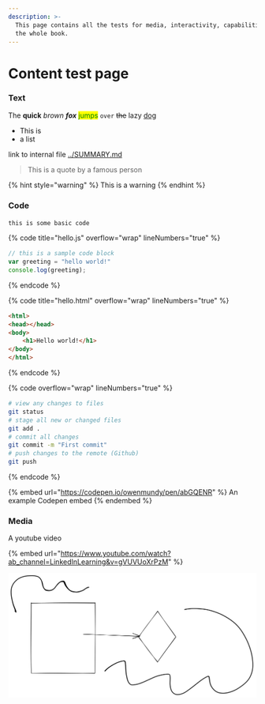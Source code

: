 ```yaml
---
description: >-
  This page contains all the tests for media, interactivity, capabilities for
  the whole book.
---
```


# Content test page

### Text

The **quick** _brown_ _**fox**_ <mark style="color:green;">jumps</mark> `over` ~~the~~ lazy [dog](https://en.wikipedia.org/wiki/The\_quick\_brown\_fox\_jumps\_over\_the\_lazy\_dog)

* This is
* a list

link to internal file [../SUMMARY.md](../SUMMARY.md)

> This is a quote by a famous person

{% hint style="warning" %}
This is a warning
{% endhint %}

### Code

`this is some basic code`

{% code title="hello.js" overflow="wrap" lineNumbers="true" %}
```javascript
// this is a sample code block
var greeting = "hello world!"
console.log(greeting);
```
{% endcode %}

{% code title="hello.html" overflow="wrap" lineNumbers="true" %}
```html
<html>
<head></head>
<body>
    <h1>Hello world!</h1>
</body>
</html>
```
{% endcode %}

{% code overflow="wrap" lineNumbers="true" %}
```bash
# view any changes to files
git status
# stage all new or changed files  
git add .
# commit all changes
git commit -m "First commit"
# push changes to the remote (Github)
git push
```
{% endcode %}

{% embed url="https://codepen.io/owenmundy/pen/abGQENR" %}
An example Codepen embed
{% endembed %}

### Media

A youtube video

{% embed url="https://www.youtube.com/watch?ab_channel=LinkedInLearning&v=gVUVUoXrPzM" %}

<img src="../.gitbook/assets/file.drawing.svg" alt="" class="gitbook-drawing">
